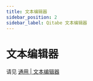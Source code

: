 ```yaml
---
title: 文本编辑器
sidebar_position: 2
sidebar_label: Qitabe 文本编辑器
---
```


# 文本编辑器

请见 [通用 | 文本编辑器](/preparation/text-editor)
